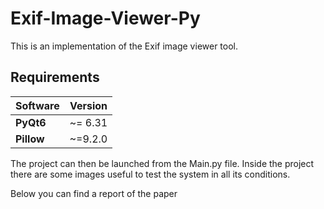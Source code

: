 # Exif-Image-Viewer-Py


This is an implementation of the Exif image viewer tool.


## Requirements
| Software           | Version        |
| --------------     |:--------------:|
| **PyQt6**          |     ~= 6.31    |
| **Pillow**         |     ~=9.2.0    |

The project can then be launched from the Main.py file.
Inside the project there are some images useful to test the system in all its conditions.

Below you can find a report of the paper
